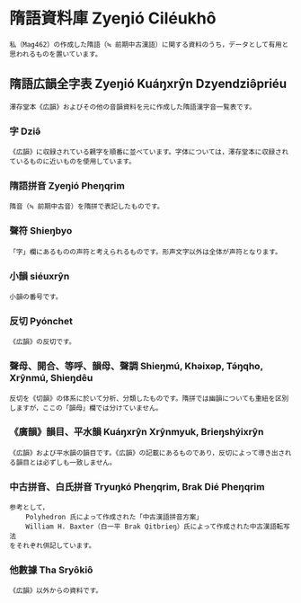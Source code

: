# 隋語資料庫 Zyeŋió Ciléukhô
	私（Mag462）の作成した隋語（≒ 前期中古漢語）に関する資料のうち，データとして有用と思われるものを置いています。
        
## 隋語広韻全字表 Zyeŋió Kuáŋxrŷn Dzyendziə̂priéu
	澤存堂本《広韻》およびその他の音韻資料を元に作成した隋語漢字音一覧表です。
        
### 字 Dziə̂
	《広韻》に収録されている親字を順番に並べています。字体については，澤存堂本に収録されているものに近いものを使用しています。
        
### 隋語拼音 Zyeŋió Pheŋqrim
	隋音（≒ 前期中古音）を隋拼で表記したものです。
        
### 聲符 Shieŋbyo
	「字」欄にあるものの声符と考えられるものです。形声文字以外は全体が声符となります。
        
### 小韻 siéuxrŷn
	小韻の番号です。
        
### 反切 Pyónchet
	《広韻》の反切です。
        
### 聲母、開合、等呼、韻母、聲調 Shieŋmú, Khəixəp, Tə́ŋqho, Xrŷnmú, Shieŋdêu
	反切を《切韻》の体系に於いて分析、分類したものです。隋拼では幽韻についても重紐を区別しますが，ここの「韻母」欄では分けていません。
	
### 《廣韻》韻目、平水韻 Kuáŋxrŷn Xrŷnmyuk, Brieŋshýixrŷn
	《広韻》および平水韻の韻目です。《広韻》の記載にあるものであり，反切によって導き出される韻目とは必ずしも一致しません。
        
### 中古拼音、白氏拼音 Tryuŋkó Pheŋqrim, Brak Dié Pheŋqrim
	参考として，
		Polyhedron 氏によって作成された「中古漢語拼音方案」
		William H. Baxter（白一平 Brak Qitbrieŋ）氏によって作成された中古漢語転写法
	をそれぞれ併記しています。
        
### 他數據 Tha Sryôkiô
	《広韻》以外からの資料です。
